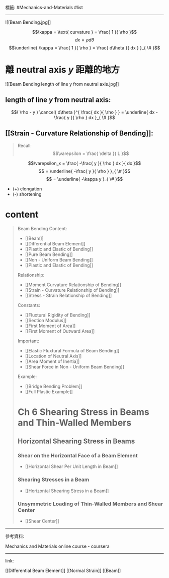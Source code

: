 標籤: #Mechanics-and-Materials #list 

---

![[Beam Bending.jpg]]

$$\kappa = \text{ curvature } = \frac{ 1 }{ \rho }$$
$$dx = \rho d\theta$$
$$\underline{ \kappa = \frac{ 1 }{ \rho } = \frac{ d\theta }{ dx } }_{ \# }$$

# 離 neutral axis $y$ 距離的地方

![[Beam Bending length of line y from neutral axis.jpg]]

## length of line $y$ from neutral axis:
$$( \rho - y ) \cancel{ d\theta }^{ \frac{ dx }{ \rho } } = \underline{ dx - \frac{ y }{ \rho } dx }_{ \# }$$

## [[Strain - Curvature Relationship of Bending]]:

> Recall:
> $$\varepsilon = \frac{ \delta }{ L }$$

$$\varepsilon_x = \frac{ -\frac{ y }{ \rho } dx }{ dx }$$
$$ = \underline{ -\frac{ y }{ \rho } }_{ \# }$$
$$ = \underline{ -\kappa y }_{ \# }$$

- (+) elongation
- (-) shortening

# content

> Beam Bending Content:
> - [[Beam]]
> - [[Differential Beam Element]]
> - [[Plastic and Elastic of Bending]]
> - [[Pure Beam Bending]]
> - [[Non - Uniform Beam Bending]]
> - [[Plastic and Elastic of Bending]]
> 
> Relationship:
> - [[Moment Curvature Relationship of Bending]]
> - [[Strain - Curvature Relationship of Bending]]
> - [[Stress - Strain Relationship of Bending]]
> 
> Constants:
> - [[Fluxtural Rigidity of Bending]]
> - [[Section Modulus]]
> - [[First Moment of Area]]
> - [[First Moment of Outward Area]]
> 
> Important:
> - [[Elastic Fluxtural Formula of Beam Bending]]
> - [[Location of Neutral Axis]]
> - [[Area Moment of Inertia]]
> - [[Shear Force in Non - Uniform Beam Bending]]
> 
> Example:
> - [[Bridge Bending Problem]]
> - [[Full Plastic Example]]
> 
> # Ch 6 Shearing Stress in Beams and Thin-Walled Members
> ## Horizontal Shearing Stress in Beams
> ### Shear on the Horizontal Face of a Beam Element
> - [[Horizontal Shear Per Unit Length in Beam]]
> ### Shearing Stresses in a Beam
> - [[Horizontal Shearing Stress in a Beam]]
> ### Unsymmetric Loading of Thin-Walled Members and Shear Center
> - [[Shear Center]]


---

參考資料:

Mechanics and Materials online course - coursera

---

link:

[[Differential Beam Element]]
[[Normal Strain]]
[[Beam]]